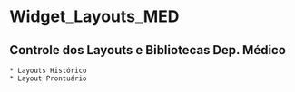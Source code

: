 # Widget_Layouts_MED
  ## Controle dos Layouts e Bibliotecas Dep. Médico
  
    * Layouts Histórico
    * Layout Prontuário
    
